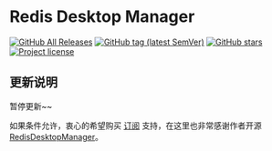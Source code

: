 # Redis Desktop Manager

[![GitHub All Releases](https://img.shields.io/github/downloads/kanyways/rdm/total?style=flat-square&logo=github)](https://github.com/kanyways/rdm/releases)
[![GitHub tag (latest SemVer)](https://img.shields.io/github/tag/kanyways/rdm?style=flat-square&logo=github)](https://github.com/kanyways/rdm/tags)
[![GitHub stars](https://img.shields.io/github/stars/kanyways/rdm?style=flat-square&logo=github)](https://github.com/kanyways/rdm/stargazers)
[![Project license](https://img.shields.io/github/license/kanyways/rdm?style=flat-square&logo=github)](https://github.com/kanyways/rdm/blob/master/LICENSE)

## 更新说明

暂停更新~~


如果条件允许，衷心的希望购买 [订阅](https://redisdesktop.com/pricing) 支持，在这里也非常感谢作者开源 [RedisDesktopManager](https://github.com/uglide/RedisDesktopManager)。
